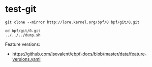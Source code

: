 # test-git

```
git clone --mirror http://lore.kernel.org/bpf/0 bpf/git/0.git

cd bpf/git/0.git
../../../dump.sh
```

Feature versions:

- https://github.com/isovalent/ebpf-docs/blob/master/data/feature-versions.yaml
